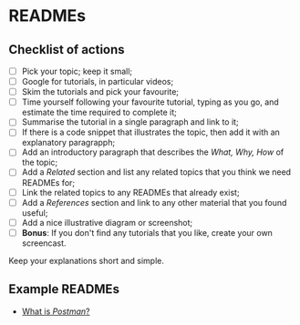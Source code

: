 # READMEs


## Checklist of actions

+ [ ] Pick your topic; keep it small;
+ [ ] Google for tutorials, in particular videos;
+ [ ] Skim the tutorials and pick your favourite;
+ [ ] Time yourself following your favourite tutorial, typing as you go, and estimate the time required to complete it; 
+ [ ] Summarise the tutorial in a single paragraph and link to it;
+ [ ] If there is a code snippet that illustrates the topic, then add it with an explanatory paragrapph;
+ [ ] Add an introductory paragraph that describes the *What, Why, How* of the topic;
+ [ ] Add a *Related* section and list any related topics that you think we need READMEs for;
+ [ ] Link the related topics to any READMEs that already exist;
+ [ ] Add a *References* section and link to any other material that you found useful;
+ [ ] Add a nice illustrative diagram or screenshot;
+ [ ] **Bonus**: If you don't find any tutorials that you like, create your own screencast.

Keep your explanations short and simple.

## Example READMEs 

+ [What is *Postman*?](https://github.com/FAC7/READMEs/blob/master/week3/Tools/postman.md)
